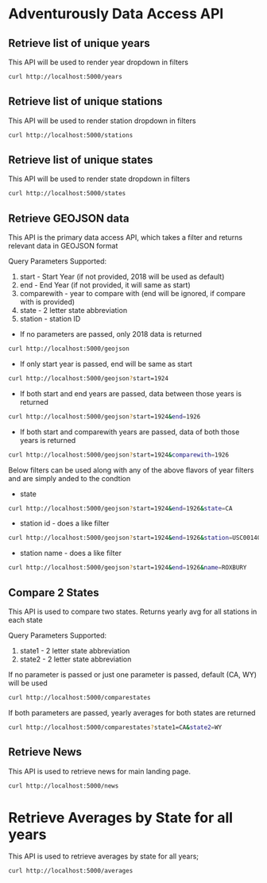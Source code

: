 # Adventurously Data Access API

## Retrieve list of unique years
This API will be used to render year dropdown in filters
```bash
curl http://localhost:5000/years
```

## Retrieve list of unique stations
This API will be used to render station dropdown in filters
```bash
curl http://localhost:5000/stations
```

## Retrieve list of unique states
This API will be used to render state dropdown in filters
```bash
curl http://localhost:5000/states
```

## Retrieve GEOJSON data
This API is the primary data access API, which takes a filter and returns relevant data in GEOJSON format

Query Parameters Supported:
  1. start - Start Year (if not provided, 2018 will be used as default)
  2. end - End Year (if not provided, it will same as start)
  3. comparewith - year to compare with (end will be ignored, if compare with is provided)
  4. state - 2 letter state abbreviation
  5. station - station ID

* If no parameters are passed, only 2018 data is returned
```bash
curl http://localhost:5000/geojson
```

* If only start year is passed, end will be same as start
```bash
curl http://localhost:5000/geojson?start=1924
```

* If both start and end years are passed, data between those years is returned
```bash
curl http://localhost:5000/geojson?start=1924&end=1926
```

* If both start and comparewith years are passed, data of both those years is returned
```bash
curl http://localhost:5000/geojson?start=1924&comparewith=1926
```

Below filters can be used along with any of the above flavors of year filters and are simply anded to the condtion
* state
```bash
curl http://localhost:5000/geojson?start=1924&end=1926&state=CA
```

* station id - does a like filter
```bash
curl http://localhost:5000/geojson?start=1924&end=1926&station=USC00140645
```

* station name - does a like filter
```bash
curl http://localhost:5000/geojson?start=1924&end=1926&name=ROXBURY
```

## Compare 2 States
This API is used to compare two states. Returns yearly avg for all stations in each state

Query Parameters Supported:
  1. state1 - 2 letter state abbreviation
  2. state2 - 2 letter state abbreviation

If no parameter is passed or just one parameter is passed, default (CA, WY) will be used
```bash
curl http://localhost:5000/comparestates
```

If both parameters are passed, yearly averages for both states are returned
```bash
curl http://localhost:5000/comparestates?state1=CA&state2=WY
```

## Retrieve News
This API is used to retrieve news for main landing page.

```bash
curl http://localhost:5000/news
```

# Retrieve Averages by State for all years
This API is used to retrieve averages by state for all years;

```bash
curl http://localhost:5000/averages
```